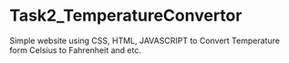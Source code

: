 # Task2_TemperatureConvertor
Simple website using CSS, HTML, JAVASCRIPT to Convert Temperature form Celsius to Fahrenheit and etc.

